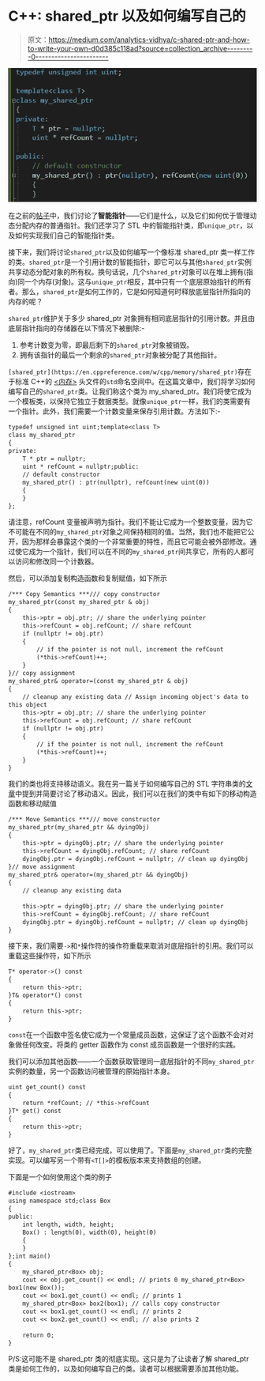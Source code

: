# C++: shared_ptr 以及如何编写自己的

> 原文：<https://medium.com/analytics-vidhya/c-shared-ptr-and-how-to-write-your-own-d0d385c118ad?source=collection_archive---------0----------------------->

![](img/d318a53016064ef8b30b39e867d57d36.png)

在之前的[帖子](/@karankakwani/c-smart-pointers-and-how-to-write-your-own-c0adcbdce04f)中，我们讨论了**智能指针**——它们是什么，以及它们如何优于管理动态分配内存的普通指针。我们还学习了 STL 中的智能指针类，即`unique_ptr`，以及如何实现我们自己的智能指针类。

接下来，我们将讨论`shared_ptr`以及如何编写一个像标准 shared_ptr 类一样工作的类。`shared_ptr`是一个引用计数的智能指针，即它可以与其他`shared_ptr`实例共享动态分配对象的所有权。换句话说，几个`shared_ptr`对象可以在堆上拥有(指向)同一个内存(对象)。这与`unique_ptr`相反，其中只有一个底层原始指针的所有者。那么，`shared_ptr`是如何工作的，它是如何知道何时释放底层指针所指向的内存的呢？

`shared_ptr`维护关于多少 shared_ptr 对象拥有相同底层指针的引用计数。并且由底层指针指向的存储器在以下情况下被删除:-

1.  参考计数变为零，即最后剩下的`shared_ptr`对象被销毁。
2.  拥有该指针的最后一个剩余的`shared_ptr`对象被分配了其他指针。

`[shared_ptr](https://en.cppreference.com/w/cpp/memory/shared_ptr)`存在于标准 C++的 [<内存>](https://docs.microsoft.com/en-us/cpp/standard-library/memory?view=vs-2019) 头文件的`std`命名空间中。在这篇文章中，我们将学习如何编写自己的`shared_ptr`类。让我们称这个类为 my_shared_ptr。我们将使它成为一个模板类，以保持它独立于数据类型。就像`unique_ptr`一样，我们的类需要有一个指针。此外，我们需要一个计数变量来保存引用计数。方法如下:-

```
typedef unsigned int uint;template<class T>
class my_shared_ptr
{
private:
    T * ptr = nullptr;
    uint * refCount = nullptr;public:
    // default constructor
    my_shared_ptr() : ptr(nullptr), refCount(new uint(0))
    {
    }
};
```

请注意，refCount 变量被声明为指针。我们不能让它成为一个整数变量，因为它不可能在不同的`my_shared_ptr`对象之间保持相同的值。当然，我们也不能把它公开，因为那样会暴露这个类的一个非常重要的特性，而且它可能会被外部修改。通过使它成为一个指针，我们可以在不同的`my_shared_ptr`间共享它，所有的人都可以访问和修改同一个计数器。

然后，可以添加复制构造函数和复制赋值，如下所示

```
/*** Copy Semantics ***/// copy constructor
my_shared_ptr(const my_shared_ptr & obj)
{
    this->ptr = obj.ptr; // share the underlying pointer
    this->refCount = obj.refCount; // share refCount
    if (nullptr != obj.ptr)
    {
        // if the pointer is not null, increment the refCount
        (*this->refCount)++; 
    }
}// copy assignment
my_shared_ptr& operator=(const my_shared_ptr & obj)
{
    // cleanup any existing data // Assign incoming object's data to this object
    this->ptr = obj.ptr; // share the underlying pointer
    this->refCount = obj.refCount; // share refCount
    if (nullptr != obj.ptr)
    {
        // if the pointer is not null, increment the refCount
        (*this->refCount)++; 
    }
}
```

我们的类也将支持移动语义。我在另一篇关于如何编写自己的 STL 字符串类的[文章](/swlh/write-your-own-c-stl-string-class-e20113a8de79)中提到并简要讨论了移动语义。因此，我们可以在我们的类中有如下的移动构造函数和移动赋值

```
/*** Move Semantics ***/// move constructor
my_shared_ptr(my_shared_ptr && dyingObj)
{
    this->ptr = dyingObj.ptr; // share the underlying pointer
    this->refCount = dyingObj.refCount; // share refCount
    dyingObj.ptr = dyingObj.refCount = nullptr; // clean up dyingObj
}// move assignment
my_shared_ptr& operator=(my_shared_ptr && dyingObj)
{
    // cleanup any existing data

    this->ptr = dyingObj.ptr; // share the underlying pointer
    this->refCount = dyingObj.refCount; // share refCount
    dyingObj.ptr = dyingObj.refCount = nullptr; // clean up dyingObj
}
```

接下来，我们需要`->`和`*`操作符的操作符重载来取消对底层指针的引用。我们可以重载这些操作符，如下所示

```
T* operator->() const
{
    return this->ptr;
}T& operator*() const
{
    return this->ptr;
}
```

`const`在一个函数中签名使它成为一个常量成员函数，这保证了这个函数不会对对象做任何改变。将类的 getter 函数作为 const 成员函数是一个很好的实践。

我们可以添加其他函数——一个函数获取管理同一底层指针的不同`my_shared_ptr`实例的数量，另一个函数访问被管理的原始指针本身。

```
uint get_count() const
{
    return *refCount; // *this->refCount
}T* get() const
{
    return this->ptr;
}
```

好了，`my_shared_ptr`类已经完成，可以使用了。下面是`my_shared_ptr`类的完整实现。可以编写另一个带有`<T[]>`的模板版本来支持数组的创建。

下面是一个如何使用这个类的例子

```
#include <iostream>
using namespace std;class Box
{
public:
    int length, width, height;
    Box() : length(0), width(0), height(0)
    {
    }
};int main()
{
    my_shared_ptr<Box> obj;
    cout << obj.get_count() << endl; // prints 0 my_shared_ptr<Box> box1(new Box());
    cout << box1.get_count() << endl; // prints 1
    my_shared_ptr<Box> box2(box1); // calls copy constructor
    cout << box1.get_count() << endl; // prints 2
    cout << box2.get_count() << endl; // also prints 2

    return 0;
}
```

P/S:这可能不是 shared_ptr 类的彻底实现。这只是为了让读者了解 shared_ptr 类是如何工作的，以及如何编写自己的类。读者可以根据需要添加其他功能。